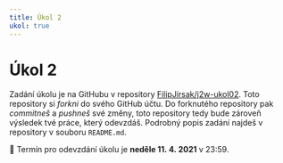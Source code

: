 ```yaml
---
title: Úkol 2
ukol: true
---
```

# Úkol 2
Zadání úkolu je na GitHubu v repository [FilipJirsak/j2w-ukol02](https://github.com/FilipJirsak/j2w-ukol02). Toto repository si _forkni_ do svého GitHub účtu. Do forknutého repository
pak _commitneš_ a _pushneš_ své změny, toto repository tedy bude zároveň výsledek tvé práce, který odevzdáš. Podrobný popis zadání najdeš v repository v souboru `README.md`.

📆 Termín pro odevzdání úkolu je **neděle 11. 4. 2021** v 23:59.
